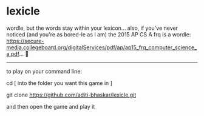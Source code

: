 # lexicle
wordle, but the words stay within your lexicon...
also, if you've never noticed (and you're as bored-le as I am) the 2015 AP CS A frq  is a wordle: https://secure-media.collegeboard.org/digitalServices/pdf/ap/ap15_frq_computer_science_a.pdf... :shrug:

----------------------------
to play on your command line: 

cd [ into the folder you want this game in ] 

git clone https://github.com/aditi-bhaskar/lexicle.git 

and then open the game and play it
